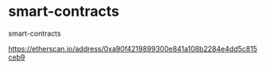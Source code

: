 # smart-contracts
smart-contracts

https://etherscan.io/address/0xa90f4219899300e841a108b2284e4dd5c815ceb9

